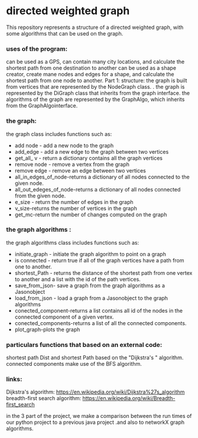 # directed weighted graph

This repository represents a structure of a directed weighted graph, with some algorithms that can be used on the graph. 

### uses of the program:
can be used as a GPS, can contain many city locations, and calculate the shortest path from one destination to another
can be used as a shape creator, create mane nodes and edges for a shape, and calculate the shortest path from one node to another. 
Part 1:
structure:
the graph is built from vertices that are represented by the NodeGraph class. 
. the graph is represented by the DiGraph class that inherits from the graph interface. the algorithms of the graph are represented by the GraphAlgo, which inherits from the GraphAlgointerface.

### the graph:
the graph class includes functions such as:
* add node - add a new node to the graph
* add_edge - add a new edge to the graph between two vertices
* get_all_ v - return a dictionary contains all the graph vertices 
* remove node - remove a vertex from the graph
* remove edge - remove an edge between two vertices
* all_in_edges_of_node-returns a dictionary of all nodes connected to the given node.
* all_out_edeges_of_node-returns a dictionary of all nodes connected from the given node.
* e_size - return the number of edges in the graph
* v_size-returns the number of vertices in the graph
* get_mc-return the number of changes computed on the graph
 
### the graph algorithms :
the graph algorithms class includes functions such as:
* initiate_graph - initiate the graph algorithm to point on a graph
* is connected - return true if all of the graph vertices have a path from one to another.
* shortest_Path - returns the distance of the shortest path from one vertex to another and a list with the id of the path vertices.
* save_from_json- save a graph from the graph algorithms as a Jasonobject
* load_from_json - load a graph from a Jasonobject to the graph algorithms
* conected_component-returns a list contains all id of the nodes in the connected component of a given vertex.
* conected_components-returns a list of all the connected components.
* plot_graph-plots the graph

### particulars functions that based on an external code:
shortest path Dist and shortest Path based on the "Dijkstra's " algorithm.
connected components make use of the BFS algorithm.

### links:
Dijkstra's algorithm: https://en.wikipedia.org/wiki/Dijkstra%27s_algorithm
breadth-first search algorithm: https://en.wikipedia.org/wiki/Breadth-first_search

in the 3 part of the project, we make a comparison between the run times of our python project to a previous java project .and also to networkX graph algorithms.
